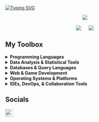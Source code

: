 [![Typing SVG](https://readme-typing-svg.demolab.com?font=La+Belle+Aurore&size=30&pause=1000&color=FFB6C1&width=500&lines=Hello%2C+it's+Hallie+Gurr;Student+at+Colorado+State+University)](https://git.io/typing-svg)

<div align="center">
  <!-- Top Languages -->
  <img src="https://github-readme-stats.vercel.app/api/top-langs/?username=hgurr&hide_border=true&title_color=FFB6C1&text_color=FFF0F3&icon_color=FFB6C1&bg_color=00000000&layout=compact" />
</div>

<br>

<div align="center">
  <!-- GitHub Stats -->
  <div style="display: inline-block; margin: 0 10px;">
    <img src="https://github-readme-stats.vercel.app/api?username=hgurr&hide_border=true&include_all_commits=false&count_private=false&title_color=FFB6C1&text_color=FFF0F3&icon_color=FFB6C1&bg_color=00000000" />
  </div>
  <!-- GitHub Streak -->
  <div style="display: inline-block; margin: 0 10px;">
    <img src="https://nirzak-streak-stats.vercel.app/?user=hgurr&hide_border=true&ring=FFB6C1&fire=FFB6C1&currStreakLabel=FFB6C1&sideLabels=FFB6C1&currStreakNum=FFF0F3&sideNums=FFF0F3&dates=FFF0F3&background=00000000" />
  </div>
</div>

## My Toolbox

<details>
  <summary><strong>Programming Languages</strong></summary>

![C](https://img.shields.io/badge/C-%23FFB6C1.svg?logo=c&logoColor=white)
![C#](https://img.shields.io/badge/C%23-%23FFB6C1.svg?logo=c-sharp&logoColor=white)
![C++](https://img.shields.io/badge/C++-%23FFB6C1.svg?logo=c%2B%2B&logoColor=white)
![Java](https://img.shields.io/badge/Java-%23FFB6C1.svg?logo=openjdk&logoColor=white)
![Python](https://img.shields.io/badge/Python-%23FFB6C1.svg?logo=python&logoColor=white)
![R](https://img.shields.io/badge/R-%23FFB6C1.svg?logo=r&logoColor=white)

</details>

<details>
  <summary><strong>Data Analysis & Statistical Tools</strong></summary>

![JMP](https://img.shields.io/badge/JMP-%23FFB6C1.svg?logo=jmp&logoColor=white)
![MATLAB](https://img.shields.io/badge/MATLAB-%23FFB6C1.svg?logo=matlab&logoColor=white)

</details>

<details>
  <summary><strong>Databases & Query Languages</strong></summary>

![SQL](https://img.shields.io/badge/SQL-%23FFB6C1.svg?logo=postgresql&logoColor=white)

</details>

<details>
  <summary><strong>Web & Game Development</strong></summary>
  
![Unity](https://img.shields.io/badge/Unity-%23FFB6C1.svg?logo=unity&logoColor=white)

</details>

<details>
  <summary><strong>Operating Systems & Platforms</strong></summary>

![Fedora](https://img.shields.io/badge/Fedora-%23FFB6C1.svg?logo=fedora&logoColor=white)
![Linux](https://img.shields.io/badge/Linux-%23FFB6C1.svg?logo=linux&logoColor=white)
![macOS](https://img.shields.io/badge/macOS-%23FFB6C1.svg?logo=apple&logoColor=white)
![Windows](https://img.shields.io/badge/Windows-%23FFB6C1.svg?logo=windows&logoColor=white)
![VMware](https://img.shields.io/badge/VMware-%23FFB6C1.svg?logo=vmware&logoColor=white)

</details>

<details>
  <summary><strong>IDEs, DevOps, & Collaboration Tools</strong></summary>
  
![GitHub](https://img.shields.io/badge/GitHub-%23FFB6C1.svg?logo=github&logoColor=white)
![Visual Studio Code](https://img.shields.io/badge/VS_Code-%23FFB6C1.svg?logo=visual-studio-code&logoColor=white)

</details>

## Socials
<a href="https://www.linkedin.com/in/hallie-gurr-703141358/" target="_blank">
  <img src="https://cdn-icons-png.flaticon.com/512/174/174857.png" width="24" height="24" alt="LinkedIn" />
</a>



